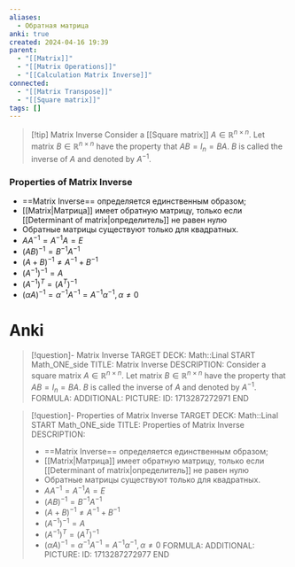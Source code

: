 ```yaml
---
aliases:
  - Обратная матрица
anki: true
created: 2024-04-16 19:39
parent:
  - "[[Matrix]]"
  - "[[Matrix Operations]]"
  - "[[Calculation Matrix Inverse]]"
connected:
  - "[[Matrix Transpose]]"
  - "[[Square matrix]]"
tags: []
---
```


> [!tip] Matrix Inverse
Consider a [[Square matrix]] $A \in \mathbb{R}^{n \times n}$. Let matrix $B \in \mathbb{R}^{n \times n}$ have the property that $AB = I_n = BA$. $B$ is called the inverse of $A$ and denoted by $A^{-1}$.


### Properties of Matrix Inverse
- ==Matrix Inverse== определяется единственным образом;
- [[Matrix|Матрица]] имеет обратную матрицу, только если [[Determinant of matrix|определитель]] не равен нулю
- Обратные матрицы существуют только для квадратных.
- $AA^{−1}=A^{−1}A=E$  
- $(AB)^{−1}=B^{−1}A^{−1}$
-  $(A + B)^{−1} \neq A^{−1} + B^{−1}$
- $(A^{−1})^{−1}=A$ 
- $(A^{−1})^T=(A^T)^{−1}$
- $(αA)^{−1}=α^{−1}A^{−1}=A^{−1}α^{−1},α\ne 0$ 

# Anki
> [!question]- Matrix Inverse
TARGET DECK: Math::Linal 
START
Math_ONE_side
TITLE: Matrix Inverse
DESCRIPTION: Consider a square matrix $A \in \mathbb{R}^{n \times n}$. Let matrix $B \in \mathbb{R}^{n \times n}$ have the property that $AB = I_n = BA$. $B$ is called the inverse of $A$ and denoted by $A^{-1}$.
FORMULA: 
ADDITIONAL:
PICTURE:
ID: 1713287272971
END

> [!question]- Properties of Matrix Inverse
TARGET DECK: Math::Linal 
START
Math_ONE_side
TITLE: Properties of Matrix Inverse
DESCRIPTION: 
> - ==Matrix Inverse== определяется единственным образом;
> - [[Matrix|Матрица]] имеет обратную матрицу, только если [[Determinant of matrix|определитель]] не равен нулю
> - Обратные матрицы существуют только для квадратных.
> - $AA^{−1}=A^{−1}A=E$  
> - $(AB)^{−1}=B^{−1}A^{−1}$
> -  $(A + B)^{−1} \neq A^{−1} + B^{−1}$
> - $(A^{−1})^{−1}=A$ 
> - $(A^{−1})^T=(A^T)^{−1}$
> - $(αA)^{−1}=α^{−1}A^{−1}=A^{−1}α^{−1},α\ne 0$ 
FORMULA: 
ADDITIONAL:
PICTURE:
ID: 1713287272977
END


